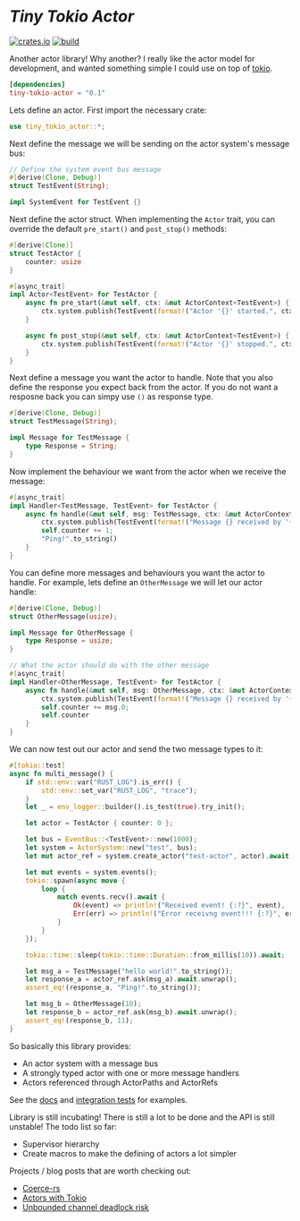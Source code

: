 # *Tiny Tokio Actor* #
[![crates.io](https://buildstats.info/crate/tiny-tokio-actor)](https://crates.io/crates/tiny-tokio-actor) [![build](https://github.com/fdeantoni/tiny-tokio-actor/actions/workflows/rust.yml/badge.svg)](https://github.com/fdeantoni/tiny-tokio-actor/actions/workflows/rust.yml)

Another actor library! Why another? I really like the actor model for development, and wanted something simple I could use on top of [tokio](https://github.com/tokio-rs/tokio).

```toml
[dependencies]
tiny-tokio-actor = "0.1"
```

Lets define an actor. First import the necessary crate:
```rust
use tiny_tokio_actor::*;
```

Next define the message we will be sending on the actor system's message bus:
```rust
// Define the system event bus message
#[derive(Clone, Debug)]
struct TestEvent(String);

impl SystemEvent for TestEvent {}
```

Next define the actor struct. When implementing the `Actor` trait, you can override
the default `pre_start()` and `post_stop()` methods:
```rust
#[derive(Clone)]
struct TestActor {
    counter: usize
}

#[async_trait]
impl Actor<TestEvent> for TestActor {
    async fn pre_start(&mut self, ctx: &mut ActorContext<TestEvent>) {
        ctx.system.publish(TestEvent(format!("Actor '{}' started.", ctx.path)));
    }

    async fn post_stop(&mut self, ctx: &mut ActorContext<TestEvent>) {
        ctx.system.publish(TestEvent(format!("Actor '{}' stopped.", ctx.path)));
    }
}
```

Next define a message you want the actor to handle. Note that you also define the
response you expect back from the actor. If you do not want a resposne back you can
simpy use `()` as response type.
```rust
#[derive(Clone, Debug)]
struct TestMessage(String);

impl Message for TestMessage {
    type Response = String;
}
```

Now implement the behaviour we want from the actor when we receive the message:
```rust
#[async_trait]
impl Handler<TestMessage, TestEvent> for TestActor {
    async fn handle(&mut self, msg: TestMessage, ctx: &mut ActorContext<TestEvent>) -> String {
        ctx.system.publish(TestEvent(format!("Message {} received by '{}'", &msg, ctx.path)));
        self.counter += 1;
        "Ping!".to_string()
    }
}
```

You can define more messages and behaviours you want the actor to handle. For example, lets
define an `OtherMessage` we will let our actor handle:
```rust
#[derive(Clone, Debug)]
struct OtherMessage(usize);

impl Message for OtherMessage {
    type Response = usize;
}

// What the actor should do with the other message
#[async_trait]
impl Handler<OtherMessage, TestEvent> for TestActor {
    async fn handle(&mut self, msg: OtherMessage, ctx: &mut ActorContext<TestEvent>) -> usize {
        ctx.system.publish(TestEvent(format!("Message {} received by '{}'", &msg, ctx.path)));
        self.counter += msg.0;
        self.counter
    }
}
```

We can now test out our actor and send the two message types to it:
```rust
#[tokio::test]
async fn multi_message() {
    if std::env::var("RUST_LOG").is_err() {
        std::env::set_var("RUST_LOG", "trace");
    }
    let _ = env_logger::builder().is_test(true).try_init();

    let actor = TestActor { counter: 0 };

    let bus = EventBus::<TestEvent>::new(1000);
    let system = ActorSystem::new("test", bus);
    let mut actor_ref = system.create_actor("test-actor", actor).await.unwrap();

    let mut events = system.events();
    tokio::spawn(async move {
        loop {
            match events.recv().await {
                Ok(event) => println!("Received event! {:?}", event),
                Err(err) => println!("Error receivng event!!! {:?}", err)
            }
        }
    });

    tokio::time::sleep(tokio::time::Duration::from_millis(10)).await;

    let msg_a = TestMessage("hello world!".to_string());
    let response_a = actor_ref.ask(msg_a).await.unwrap();
    assert_eq!(response_a, "Ping!".to_string());

    let msg_b = OtherMessage(10);
    let response_b = actor_ref.ask(msg_b).await.unwrap();
    assert_eq!(response_b, 11);
}
```

So basically this library provides:
* An actor system with a message bus
* A strongly typed actor with one or more message handlers
* Actors referenced through ActorPaths and ActorRefs

See the [docs](https://docs.rs/tiny-tokio-actor) and [integration tests](https://github.com/fdeantoni/tiny-tokio-actor/tree/main/tests) for examples.

Library is still incubating! There is still a lot to be done and the API is still unstable! The
todo list so far:
* Supervisor hierarchy
* Create macros to make the defining of actors a lot simpler

Projects / blog posts that are worth checking out:
* [Coerce-rs](https://github.com/LeonHartley/Coerce-rs)
* [Actors with Tokio](https://ryhl.io/blog/actors-with-tokio/)
* [Unbounded channel deadlock risk](https://www.reddit.com/r/rust/comments/ljx7mc/actors_with_tokio)
